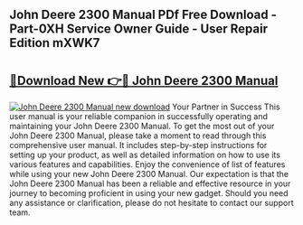 ## John Deere 2300 Manual PDf Free Download - Part-0XH Service Owner Guide - User Repair Edition mXWK7

# <h2><a href="http://bc93320.oget.top/?id=John+Deere+2300+Manual">🔗Download New 👉🔴 John Deere 2300 Manual</a></h2>

[![John Deere 2300 Manual new download](https://i.imgur.com/5g1atiW.png)](http://bc93320.oget.top/?id=John+Deere+2300+Manual)
Your Partner in Success This user manual is your reliable companion in successfully operating and maintaining your John Deere 2300 Manual. To get the most out of your John Deere 2300 Manual, please take a moment to read through this comprehensive user manual. It includes step-by-step instructions for setting up your product, as well as detailed information on how to use its various features and capabilities. Enjoy the convenience of list of features while using your new John Deere 2300 Manual. Our expectation is that the John Deere 2300 Manual has been a reliable and effective resource in your journey to becoming proficient in using your new gadget. Should you need any assistance or clarification, please do not hesitate to contact our support team.

